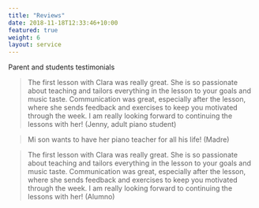 ```yaml
---
title: "Reviews"
date: 2018-11-18T12:33:46+10:00
featured: true
weight: 6
layout: service
---
```


Parent and students testimonials

> The first lesson with Clara was really great. She is so passionate about teaching and tailors everything in the lesson to your goals and music taste. Communication was great, especially after the lesson, where she sends feedback and exercises to keep you motivated through the week. I am really looking forward to continuing the lessons with her! (Jenny, adult piano student)

> Mi son wants to have her piano teacher for all his life! (Madre)

> The first lesson with Clara was really great. She is so passionate about teaching and tailors everything in the lesson to your goals and music taste. Communication was great, especially after the lesson, where she sends feedback and exercises to keep you motivated through the week. I am really looking forward to continuing the lessons with her! (Alumno)
